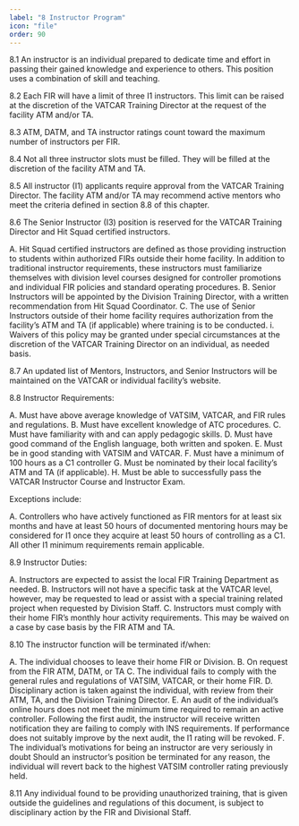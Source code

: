 ```yaml
---
label: "8 Instructor Program"
icon: "file"
order: 90
---
```


8.1 An instructor is an individual prepared to dedicate time and effort in passing their gained knowledge and experience to others. This position uses a combination of skill and teaching.

8.2 Each FIR will have a limit of three I1 instructors. This limit can be raised at the discretion of the VATCAR Training Director at the request of the facility ATM and/or TA.

8.3 ATM, DATM, and TA instructor ratings count toward the maximum number of instructors per FIR.

8.4 Not all three instructor slots must be filled. They will be filled at the discretion of the facility ATM and TA.

8.5 All instructor (I1) applicants require approval from the VATCAR Training Director. The facility ATM and/or TA may recommend active mentors who meet the criteria defined in section 8.8 of this chapter.

8.6 The Senior Instructor (I3) position is reserved for the VATCAR Training Director and Hit Squad certified instructors.

A. Hit Squad certified instructors are defined as those providing instruction to students within authorized FIRs outside their home facility. In addition to traditional instructor requirements, these instructors must familiarize themselves with division level courses designed for controller promotions and individual FIR policies and standard operating procedures.
B. Senior Instructors will be appointed by the Division Training Director, with a written recommendation from Hit Squad Coordinator.
C. The use of Senior Instructors outside of their home facility requires authorization from the facility’s ATM and TA (if applicable) where training is to be conducted.
    i. Waivers of this policy may be granted under special circumstances at the discretion of the VATCAR Training Director on an individual, as needed basis.

8.7 An updated list of Mentors, Instructors, and Senior Instructors will be maintained on the VATCAR or individual facility’s website.

8.8 Instructor Requirements:

A. Must have above average knowledge of VATSIM, VATCAR, and FIR rules and regulations.
B. Must have excellent knowledge of ATC procedures.
C. Must have familiarity with and can apply pedagogic skills.
D. Must have good command of the English language, both written and spoken.
E. Must be in good standing with VATSIM and VATCAR.
F. Must have a minimum of 100 hours as a C1 controller
G. Must be nominated by their local facility’s ATM and TA (if applicable).
H. Must be able to successfully pass the VATCAR Instructor Course and Instructor Exam.

Exceptions include:

A. Controllers who have actively functioned as FIR mentors for at least six months and have at least 50 hours of documented mentoring hours may be considered for I1 once they acquire at least 50 hours of controlling as a C1. All other I1 minimum requirements remain applicable.

8.9 Instructor Duties:

A. Instructors are expected to assist the local FIR Training Department as needed.
B. Instructors will not have a specific task at the VATCAR level, however, may be requested to lead or assist with a special training related project when requested by Division Staff.
C. Instructors must comply with their home FIR’s monthly hour activity requirements. This may be waived on a case by case basis by the FIR ATM and TA.

8.10 The instructor function will be terminated if/when:

A. The individual chooses to leave their home FIR or Division.
B. On request from the FIR ATM, DATM, or TA
C. The individual fails to comply with the general rules and regulations of VATSIM, VATCAR, or their home FIR.
D. Disciplinary action is taken against the individual, with review from their ATM, TA, and the Division Training Director.
E. An audit of the individual’s online hours does not meet the minimum time required to remain an active controller. Following the first audit, the instructor will receive written notification they are failing to comply with INS requirements. If performance does not suitably improve by the next audit, the I1 rating will be revoked.
F. The individual’s motivations for being an instructor are very seriously in doubt Should an instructor’s position be terminated for any reason, the individual will revert back to the highest VATSIM controller rating previously held.

8.11 Any individual found to be providing unauthorized training, that is given outside the guidelines and regulations of this document, is subject to disciplinary action by the FIR and Divisional Staff.